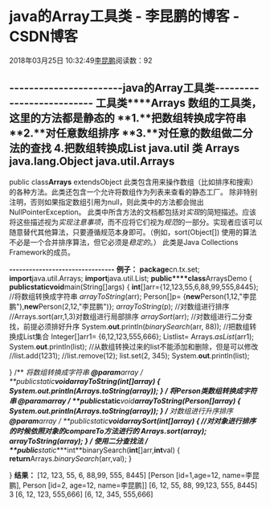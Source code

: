 
# java的Array工具类 - 李昆鹏的博客 - CSDN博客


2018年03月25日 10:32:49[李昆鹏](https://me.csdn.net/weixin_41547486)阅读数：92


**-----------------------java的Array工具类--------------------------**
**工具类****Arrays**
**数组的工具类，这里的方法都是静态的**
**1.****把数组转换成字符串**
**2.****对任意数组排序**
**3.****对任意的数组做二分法的查找**
**4.****把数组转换成****List**
**java.util**
**类 Arrays**
java.lang.Object
**java.util.Arrays**
---

public class**Arrays**
extendsObject
此类包含用来操作数组（比如排序和搜索）的各种方法。此类还包含一个允许将数组作为列表来查看的静态工厂。
除非特别注明，否则如果指定数组引用为null，则此类中的方法都会抛出 NullPointerException。
此类中所含方法的文档都包括对*实现*的简短描述。应该将这些描述视为*实现注意事项*，而不应将它们视为*规范*的一部分。实现者应该可以随意替代其他算法，只要遵循规范本身即可。（例如，sort(Object[]) 使用的算法不必是一个合并排序算法，但它必须是*稳定的*。）
此类是Java Collections Framework的成员。

**--------------------------------**
**例子：**
**package**cn.tx.set;
**import**java.util.Arrays;
**import**java.util.List;
**public****class**ArraysDemo {
**public****static****void**main(String[]args) {
**int**[]arr={12,123,55,6,88,99,555,8445};
//将数组转换成字符串
*arrayToString*(arr);
Person[]p= {**new**Person(1,12,"李昆鹏"),**new**Person(2,12,"李昆鹏")};
*arrayToString*(p);
//对数组进行排序
//Arrays.sort(arr,1,3)对数组进行局部排序
*arraySort*(arr);
//对数组进行二分查找，前提必须排好升序
System.**out**.println(*binarySearch*(arr, 88));
//把数组转换成List集合
Integer[]arr1= {6,12,123,555,666};
List<Integer>list= Arrays.*asList*(arr1);
System.**out**.println(list);
//从数组转换过来的list不能添加和删除，但是可以修改
//list.add(1231);
//list.remove(12);
list.set(2, 345);
System.**out**.println(list);

}
/**
*将数组转换成字符串
***@param**array
*/
**public****static****void**arrayToString(**int**[]array) {
System.**out**.println(Arrays.*toString*(array));
}
/**
*将Person类数组转换成字符串
***@param**array
*/
**public****static****void**arrayToString(Person[]array) {
System.**out**.println(Arrays.*toString*(array));
}
/**
*对数组进行升序排序
***@param**array
*/
**public****static****void**arraySort(**int**[]array) {
//对对象进行排序的时候依照对象的compareTo方法进行的
Arrays.*sort*(array);
*arrayToString*(array);
}
/**
*使用二分查找法
*/
**public****static****int**binarySearch(**int**[]arr,**int**val) {
**return**Arrays.*binarySearch*(arr,val);
}

}
**结果：**
[12, 123, 55, 6, 88,99, 555, 8445]
[Person [id=1,age=12, name=李昆鹏], Person [id=2, age=12, name=李昆鹏]]
[6, 12, 55, 88, 99,123, 555, 8445]
3
[6, 12, 123, 555,666]
[6, 12, 345, 555,666]



